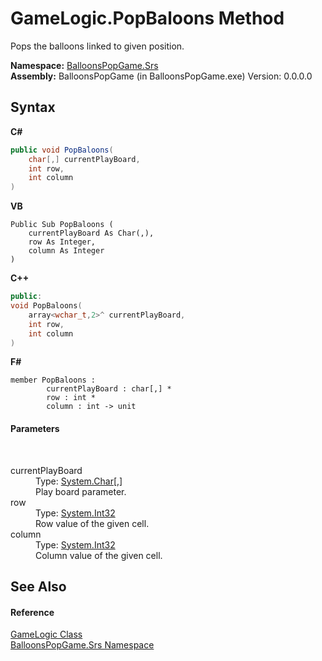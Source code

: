 # GameLogic.PopBaloons Method 
 

Pops the balloons linked to given position.

**Namespace:**&nbsp;<a href="91663172-1e3f-dfb1-4d28-1fd208d50726">BalloonsPopGame.Srs</a><br />**Assembly:**&nbsp;BalloonsPopGame (in BalloonsPopGame.exe) Version: 0.0.0.0

## Syntax

**C#**<br />
``` C#
public void PopBaloons(
	char[,] currentPlayBoard,
	int row,
	int column
)
```

**VB**<br />
``` VB
Public Sub PopBaloons ( 
	currentPlayBoard As Char(,),
	row As Integer,
	column As Integer
)
```

**C++**<br />
``` C++
public:
void PopBaloons(
	array<wchar_t,2>^ currentPlayBoard, 
	int row, 
	int column
)
```

**F#**<br />
``` F#
member PopBaloons : 
        currentPlayBoard : char[,] * 
        row : int * 
        column : int -> unit 

```


#### Parameters
&nbsp;<dl><dt>currentPlayBoard</dt><dd>Type: <a href="http://msdn2.microsoft.com/en-us/library/k493b04s" target="_blank">System.Char</a>[,]<br />Play board parameter.</dd><dt>row</dt><dd>Type: <a href="http://msdn2.microsoft.com/en-us/library/td2s409d" target="_blank">System.Int32</a><br />Row value of the given cell.</dd><dt>column</dt><dd>Type: <a href="http://msdn2.microsoft.com/en-us/library/td2s409d" target="_blank">System.Int32</a><br />Column value of the given cell.</dd></dl>

## See Also


#### Reference
<a href="eed59c9f-66c1-8a01-5730-318150d765b9">GameLogic Class</a><br /><a href="91663172-1e3f-dfb1-4d28-1fd208d50726">BalloonsPopGame.Srs Namespace</a><br />